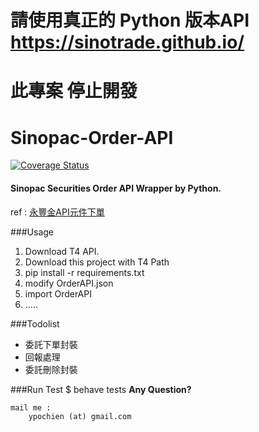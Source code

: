 # 請使用真正的 Python 版本API https://sinotrade.github.io/

# 此專案 停止開發

# Sinopac-Order-API

[![Coverage Status](https://coveralls.io/repos/github/ypochien/SinopacAPI/badge.svg)](https://www.alvin.tw/cover/)


#### Sinopac Securities Order API Wrapper by Python.

ref : [永豐金API元件下單](http://www.sinotrade.com.tw/ec/eleader1/API.htm)

###Usage
1. Download T4 API.
1. Download this project with T4 Path 
1. pip install -r requirements.txt
1. modify OrderAPI.json
1. import OrderAPI
1. .....
 
 
###Todolist
* 委託下單封裝
* 回報處理
* 委託刪除封裝

###Run Test
        $ behave tests
**Any Question?**

    mail me : 
        ypochien (at) gmail.com
